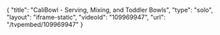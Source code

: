 {
    "title": "CaliBowl - Serving, Mixing, and Toddler Bowls",
    "type": "solo",
    "layout": "iframe-static",
    "videoId": "109969947",
    "url": "\/tvpembed\/109969947"
}